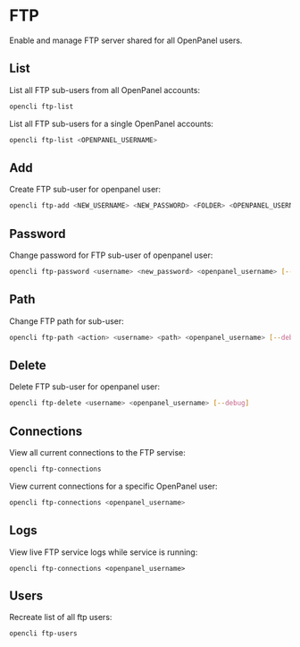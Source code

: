 # FTP

Enable and manage FTP server shared for all OpenPanel users.


## List

List all FTP sub-users from all OpenPanel accounts:
```bash
opencli ftp-list
```


List all FTP sub-users for a single OpenPanel accounts:
```bash
opencli ftp-list <OPENPANEL_USERNAME>
```

## Add
Create FTP sub-user for openpanel user:
```bash
opencli ftp-add <NEW_USERNAME> <NEW_PASSWORD> <FOLDER> <OPENPANEL_USERNAME>
```

## Password
Change password for FTP sub-user of openpanel user:
```bash
opencli ftp-password <username> <new_password> <openpanel_username> [--debug]
```

## Path
Change FTP path for sub-user:
```bash
opencli ftp-path <action> <username> <path> <openpanel_username> [--debug]
```

## Delete
Delete FTP sub-user for openpanel user:
```bash
opencli ftp-delete <username> <openpanel_username> [--debug]
```

## Connections
View all current connections to the FTP servise:
```bash
opencli ftp-connections
```

View current connections for a specific OpenPanel user:
```bash
opencli ftp-connections <openpanel_username>
```

## Logs
View live FTP service logs while service is running:
```
opencli ftp-connections <openpanel_username>
```

## Users
Recreate list of all ftp users:
```bash
opencli ftp-users
```
